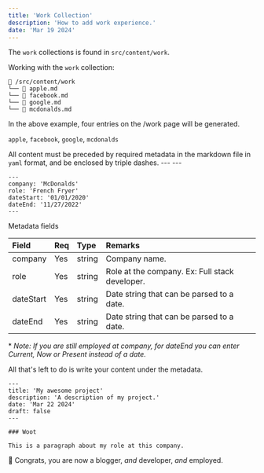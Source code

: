 ```yaml
---
title: 'Work Collection'
description: 'How to add work experience.'
date: 'Mar 19 2024'
---
```


The `work` collections is found in `src/content/work`.

Working with the `work` collection:

```
📁 /src/content/work
└── 📄 apple.md
└── 📄 facebook.md
└── 📄 google.md
└── 📄 mcdonalds.md
```

In the above example, four entries on the /work page will be generated.

`apple`, `facebook`, `google`, `mcdonalds`

All content must be preceded by required metadata in the markdown file in `yaml` format, and be enclosed by triple dashes. --- ---

```mdx
---
company: 'McDonalds'
role: 'French Fryer'
dateStart: '01/01/2020'
dateEnd: '11/27/2022'
---
```

Metadata fields

| Field     | Req | Type   | Remarks                                        |
| :-------- | :-- | :----- | :--------------------------------------------- |
| company   | Yes | string | Company name.                                  |
| role      | Yes | string | Role at the company. Ex: Full stack developer. |
| dateStart | Yes | string | Date string that can be parsed to a date.      |
| dateEnd   | Yes | string | Date string that can be parsed to a date.      |

\* _Note: If you are still employed at company, for dateEnd you can enter Current,
Now or Present instead of a date._

All that's left to do is write your content under the metadata.

```mdx
---
title: 'My awesome project'
description: 'A description of my project.'
date: 'Mar 22 2024'
draft: false
---

### Woot

This is a paragraph about my role at this company.
```

🎉 Congrats, you are now a blogger, _and_ developer, _and_ employed.
